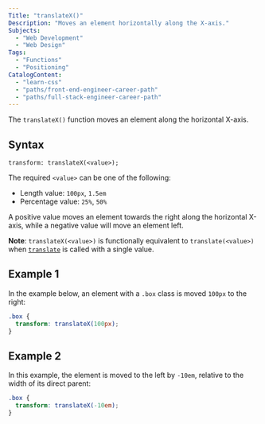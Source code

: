 ```yaml
---
Title: "translateX()"
Description: "Moves an element horizontally along the X-axis."
Subjects:
  - "Web Development"
  - "Web Design"
Tags:
  - "Functions"
  - "Positioning"
CatalogContent:
  - "learn-css"
  - "paths/front-end-engineer-career-path"
  - "paths/full-stack-engineer-career-path"
---
```


The `translateX()` function moves an element along the horizontal X-axis.

## Syntax

```pseudo
transform: translateX(<value>);
```

The required `<value>` can be one of the following:

- Length value: `100px`, `1.5em`
- Percentage value: `25%`, `50%`

A positive value moves an element towards the right along the horizontal X-axis, while a negative value will move an element left.

**Note**: `translateX(<value>)` is functionally equivalent to `translate(<value>)` when [`translate`](https://www.codecademy.com/resources/docs/css/transform-functions/transform) is called with a single value.

## Example 1

In the example below, an element with a `.box` class is moved `100px` to the right:

```css
.box {
  transform: translateX(100px);
}
```

## Example 2

In this example, the element is moved to the left by `-10em`, relative to the width of its direct parent:

```css
.box {
  transform: translateX(-10em);
}
```
